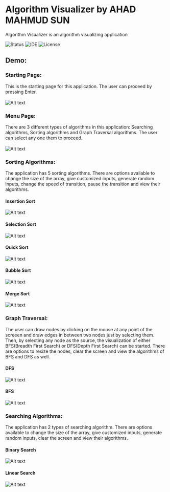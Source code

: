 # Algorithm Visualizer by AHAD MAHMUD SUN

Algorithm Visualizer is an algorithm visualizing application 


![Status](https://img.shields.io/badge/Status-Complete-brightgreen)
![IDE](https://img.shields.io/badge/IDE-IntelliJ%20IDEA-blue)
![License](https://img.shields.io/badge/license-MIT-orange.svg)





## Demo:

### Starting Page:
This is the starting page for this application. The user can proceed by pressing Enter.<br/><br/>
![Alt text](https://github.com/sartajekram419/AlgoVisualizer/blob/main/DemoResources/StartPage.gif)

### Menu Page:
There are 3 different types of algorithms in this application: Searching algorithms, Sorting algorithms and Graph Traversal algorithms. The user can select any one them to proceed.<br/><br/>
![Alt text](https://github.com/ahad2001/AlgoVisualizer/blob/main/DemoResources/MenuPage.png)

### Sorting Algorithms:
The application has 5 sorting algorithms. There are options available to change the size of the array, give customized inputs, generate random inputs, change the speed of transition, pause the transition and view their algorithms.
#### Insertion Sort
![Alt text](https://github.com/sartajekram419/AlgoVisualizer/blob/main/DemoResources/Insertion.gif)
#### Selection Sort
![Alt text](https://github.com/sartajekram419/AlgoVisualizer/blob/main/DemoResources/Selection.gif)
#### Quick Sort
![Alt text](https://github.com/sartajekram419/AlgoVisualizer/blob/main/DemoResources/Quick.gif)
#### Bubble Sort
![Alt text](https://github.com/sartajekram419/AlgoVisualizer/blob/main/DemoResources/Bubble.gif)
#### Merge Sort
![Alt text](https://github.com/sartajekram419/AlgoVisualizer/blob/main/DemoResources/Merge.gif)

### Graph Traversal:
The user can draw nodes by clicking on the mouse at any point of the screeen and draw edges in between two nodes just by selecting them. Then, by selecting any node as the source, the visualization of either BFS(Breadth First Search) or DFS(Depth First Search) can be started. There are options to resize the nodes, clear the screen and view the algorithms of BFS and DFS as well.
#### DFS
![Alt text](https://github.com/sartajekram419/AlgoVisualizer/blob/main/DemoResources/DFS.gif)
#### BFS
![Alt text](https://github.com/sartajekram419/AlgoVisualizer/blob/main/DemoResources/BFS.gif)

### Searching Algorithms:
The application has 2 types of searching algorithm. There are options available to change the size of the array, give customized inputs, generate random inputs, clear the screen and view their algorithms.
#### Binary Search
![Alt text](https://github.com/sartajekram419/AlgoVisualizer/blob/main/DemoResources/Binary.gif)
#### Linear Search
![Alt text](https://github.com/sartajekram419/AlgoVisualizer/blob/main/DemoResources/Linear.gif)


